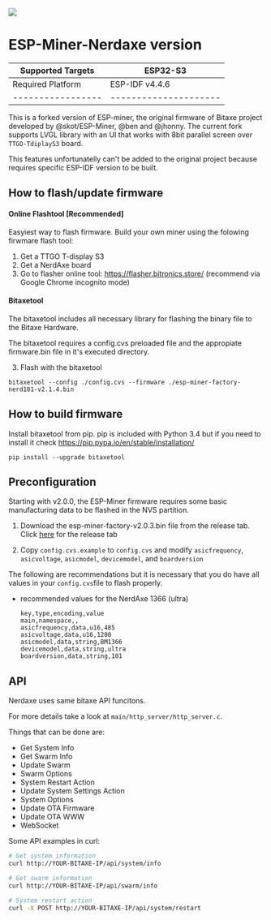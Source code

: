 [![](https://dcbadge.vercel.app/api/server/3E8ca2dkcC)](https://discord.gg/3E8ca2dkcC)

# ESP-Miner-Nerdaxe version

| Supported Targets | ESP32-S3              |
| ----------------- | --------------------- |
| Required Platform | ESP-IDF v4.4.6        |
| ----------------- | --------------------- |

This is a forked version of ESP-miner, the original firmware of Bitaxe project developed by @skot/ESP-Miner, @ben and @jhonny.
The current fork supports LVGL library with an UI that works with 8bit parallel screen over `TTGO-TdiplayS3` board.

This features unfortunatelly can't be added to the original project because requires specific ESP-IDF version to be built.


## How to flash/update firmware

#### Online Flashtool [Recommended]

Easyiest way to flash firmware. Build your own miner using the folowing firwmare flash tool:

1. Get a TTGO T-display S3 
1. Get a NerdAxe board
1. Go to flasher online tool: https://flasher.bitronics.store/ (recommend via Google Chrome incognito mode)

#### Bitaxetool

The bitaxetool includes all necessary library for flashing the binary file to the Bitaxe Hardware.

The bitaxetool requires a config.cvs preloaded file and the appropiate firmware.bin file in it's executed directory.

3. Flash with the bitaxetool

```
bitaxetool --config ./config.cvs --firmware ./esp-miner-factory-nerd101-v2.1.4.bin
```

## How to build firmware


Install bitaxetool from pip. pip is included with Python 3.4 but if you need to install it check <https://pip.pypa.io/en/stable/installation/>

```
pip install --upgrade bitaxetool
```

## Preconfiguration

Starting with v2.0.0, the ESP-Miner firmware requires some basic manufacturing data to be flashed in the NVS partition.

1. Download the esp-miner-factory-v2.0.3.bin file from the release tab.
   Click [here](https://github.com/skot/ESP-Miner/releases) for the release tab

2. Copy `config.cvs.example` to `config.cvs` and modify `asicfrequency`, `asicvoltage`, `asicmodel`, `devicemodel`, and `boardversion`

The following are recommendations but it is necessary that you do have all values in your `config.cvs`file to flash properly.

- recommended values for the NerdAxe 1366 (ultra)

  ```
  key,type,encoding,value
  main,namespace,,
  asicfrequency,data,u16,485
  asicvoltage,data,u16,1200
  asicmodel,data,string,BM1366
  devicemodel,data,string,ultra
  boardversion,data,string,101
  ```

## API
Nerdaxe uses same bitaxe API funcitons.

For more details take a look at `main/http_server/http_server.c`.

Things that can be done are:
  
  - Get System Info
  - Get Swarm Info
  - Update Swarm
  - Swarm Options
  - System Restart Action
  - Update System Settings Action
  - System Options
  - Update OTA Firmware
  - Update OTA WWW
  - WebSocket

Some API examples in curl:
  ```bash
  # Get system information
  curl http://YOUR-BITAXE-IP/api/system/info
  ```
  ```bash
  # Get swarm information
  curl http://YOUR-BITAXE-IP/api/swarm/info
  ```
  ```bash
  # System restart action
  curl -X POST http://YOUR-BITAXE-IP/api/system/restart
  ```